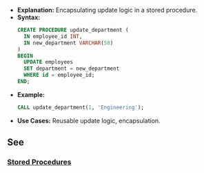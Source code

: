 - **Explanation:** Encapsulating update logic in a stored procedure.
- **Syntax:**
  ```sql
  CREATE PROCEDURE update_department (
    IN employee_id INT,
    IN new_department VARCHAR(50)
  )
  BEGIN
    UPDATE employees
    SET department = new_department
    WHERE id = employee_id;
  END;
  ```
- **Example:**
  ```sql
  CALL update_department(1, 'Engineering');
  ```
- **Use Cases:** Reusable update logic, encapsulation.

## See

### [Stored Procedures](../Performance/Stored%20Procedures.md)
